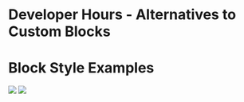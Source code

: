 # Developer Hours - Alternatives to Custom Blocks

# Block Style Examples

[![](https://img.shields.io/badge/playground-live%20preview-blue?logo=wordpress)](https://playground.wordpress.net/?blueprint-url=https://raw.githubusercontent.com/wordpress-juanmaguitar/tt4-dh-alternatives-custom-blocks/main/_playground/blueprint.json)  [![](https://img.shields.io/badge/excalidraw-project%20diagram-c2255c?logo=excalidraw)](https://excalidraw.com/#json=6glYBtHmHDkMqHf_Zsi7E,LaSayw_kUW-NolTj1oesmg) 




